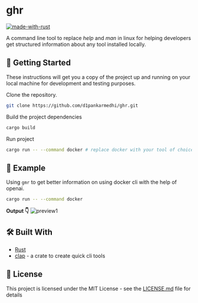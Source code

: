 # ghr

[![made-with-rust](https://img.shields.io/badge/Made%20with-Rust-1f425f.svg)](https://www.rust-lang.org/)


A command line tool to replace *help* and *man* in linux for helping developers get structured information about any tool installed locally.

## 🏃 Getting Started

These instructions will get you a copy of the project up and running on your local machine for development and testing purposes. 

Clone the repository.
```bash
git clone https://github.com/d1pankarmedhi/ghr.git
```

Build the project dependencies
```bash
cargo build
```

Run project
```bash 
cargo run -- --command docker # replace docker with your tool of choice.
```

## 📎 Example

Using `gmr` to get better information on using docker cli with the help of openai.

```bash
cargo run -- --command docker
```
**Output 👇**
![preview1](https://github.com/d1pankarmedhi/ghr/assets/136924835/740ee0f4-59e6-4d6a-b622-d31825f7f0ab)

<!-- 
```text
Here are some user-friendly examples to help you understand what the Docker tool does:

1. Creating and running a new container from an image:
   - Command: docker run [OPTIONS] IMAGE
   - Example: docker run -d -p 8080:80 nginx

2. Executing a command in a running container:
   - Command: docker exec [OPTIONS] CONTAINER COMMAND
   - Example: docker exec -it my_container bash

3. Listing containers:
   - Command: docker ps [OPTIONS]
   - Example: docker ps -a

4. Building an image from a Dockerfile:
   - Command: docker build [OPTIONS] PATH
   - Example: docker build -t my_image .

5. Downloading an image from a registry:
   - Command: docker pull [OPTIONS] IMAGE[:TAG]
   - Example: docker pull ubuntu:latest

6. Uploading an image to a registry:
   - Command: docker push [OPTIONS] NAME[:TAG]
   - Example: docker push my_registry/my_image:latest

7. Listing images:
   - Command: docker images [OPTIONS]
   - Example: docker images

8. Logging in to a registry:
   - Command: docker login [OPTIONS] [SERVER]
   - Example: docker login my_registry.com

9. Logging out from a registry:
   - Command: docker logout [SERVER]
   - Example: docker logout my_registry.com

10. Searching Docker Hub for images:
    - Command: docker search [OPTIONS] TERM
    - Example: docker search mysql

These are just a few examples of the commands you can use with Docker. For more information and a complete list of commands, you can visit the official Docker documentation at https://docs.docker.com/go/guides/.
``` -->


## 🛠 Built With

* [Rust](https://www.rust-lang.org/)
* [clap](https://docs.rs/clap/latest/clap/) - a crate to create quick cli tools



## 📃 License

This project is licensed under the MIT License - see the [LICENSE.md](LICENSE.md) file for details


